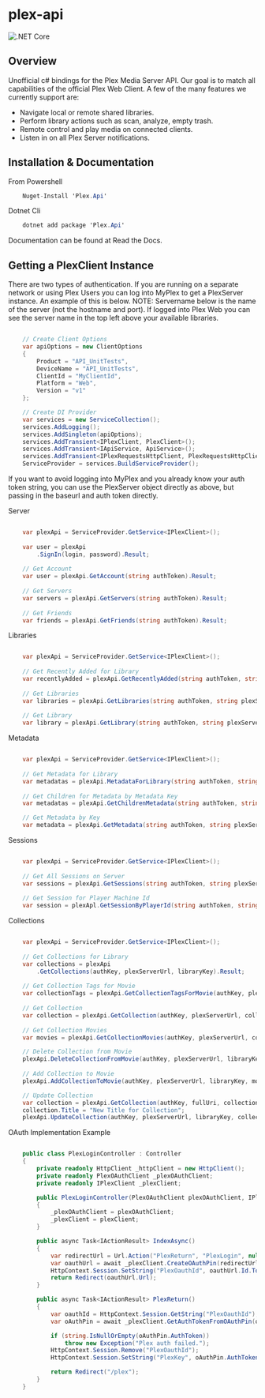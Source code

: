 plex-api
==============

![.NET Core](https://github.com/jensenkd/plex-api/workflows/.NET%20Core/badge.svg)

Overview
--------
Unofficial c# bindings for the Plex Media Server API. Our goal is to match all capabilities of the official
Plex Web Client. A few of the many features we currently support are:

* Navigate local or remote shared libraries.
* Perform library actions such as scan, analyze, empty trash.
* Remote control and play media on connected clients.
* Listen in on all Plex Server notifications.


Installation & Documentation
----------------------------

From Powershell
```c#
    Nuget-Install 'Plex.Api'
```

Dotnet Cli
```c#
    dotnet add package 'Plex.Api'
```

Documentation can be found at Read the Docs.

<coming soon>

Getting a PlexClient Instance
-----------------------------

There are two types of authentication. If you are running on a separate network
or using Plex Users you can log into MyPlex to get a PlexServer instance. An
example of this is below. NOTE: Servername below is the name of the server (not
the hostname and port).  If logged into Plex Web you can see the server name in
the top left above your available libraries.

```c#

    // Create Client Options
    var apiOptions = new ClientOptions
    {
        Product = "API_UnitTests",
        DeviceName = "API_UnitTests",
        ClientId = "MyClientId",
        Platform = "Web",
        Version = "v1"
    };

    // Create DI Provider
    var services = new ServiceCollection();
    services.AddLogging();
    services.AddSingleton(apiOptions);
    services.AddTransient<IPlexClient, PlexClient>();
    services.AddTransient<IApiService, ApiService>();
    services.AddTransient<IPlexRequestsHttpClient, PlexRequestsHttpClient>();
    ServiceProvider = services.BuildServiceProvider();
```    

If you want to avoid logging into MyPlex and you already know your auth token
string, you can use the PlexServer object directly as above, but passing in
the baseurl and auth token directly.

Server

```c#

    var plexApi = ServiceProvider.GetService<IPlexClient>();
    
    var user = plexApi
        .SignIn(login, password).Result;
        
    // Get Account
    var user = plexApi.GetAccount(string authToken).Result;
          
    // Get Servers
    var servers = plexApi.GetServers(string authToken).Result;
    
    // Get Friends
    var friends = plexApi.GetFriends(string authToken).Result;
```

Libraries

```c#

    var plexApi = ServiceProvider.GetService<IPlexClient>();
    
    // Get Recently Added for Library
    var recentlyAdded = plexApi.GetRecentlyAdded(string authToken, string plexServerHost, string libraryKey).Result;
    
    // Get Libraries
    var libraries = plexApi.GetLibraries(string authToken, string plexServerHost).Result;
    
    // Get Library
    var library = plexApi.GetLibrary(string authToken, string plexServerHost, string libraryKey).Result;

```

Metadata

```c#

    var plexApi = ServiceProvider.GetService<IPlexClient>();
         
    // Get Metadata for Library
    var metadatas = plexApi.MetadataForLibrary(string authToken, string plexServerHost, string libraryKey).Result;
  
    // Get Children for Metadata by Metadata Key
    var metadatas = plexApi.GetChildrenMetadata(string authToken, string plexServerHost, int metadataKey).Result;

    // Get Metadata by Key
    var metadata = plexApi.GetMetadata(string authToken, string plexServerHost, int metadataKey).Result;    
```

Sessions

```c#

    var plexApi = ServiceProvider.GetService<IPlexClient>();
    
    // Get All Sessions on Server
    var sessions = plexApi.GetSessions(string authToken, string plexServerHost).Result;
    
    // Get Session for Player Machine Id
    var session = plexApl.GetSessionByPlayerId(string authToken, string plexServerHost, string playerKey).Result;
```


Collections

```c#

    var plexApi = ServiceProvider.GetService<IPlexClient>();
    
    // Get Collections for Library
    var collections = plexApi
        .GetCollections(authKey, plexServerUrl, libraryKey).Result;
        
    // Get Collection Tags for Movie
    var collectionTags = plexApi.GetCollectionTagsForMovie(authKey, plexServerUrl, movieKey).Result;
        
    // Get Collection
    var collection = plexApi.GetCollection(authKey, plexServerUrl, collectionKey).Result;    
    
    // Get Collection Movies
    var movies = plexApi.GetCollectionMovies(authKey, plexServerUrl, collectionKey).Result;

    // Delete Collection from Movie
    plexApi.DeleteCollectionFromMovie(authKey, plexServerUrl, libraryKey, movieKey, collectionName);
    
    // Add Collection to Movie
    plexApi.AddCollectionToMovie(authKey, plexServerUrl, libraryKey, movieKey, collectionName);

    // Update Collection
    var collection = plexApi.GetCollection(authKey, fullUri, collectionRatingKey).Result;
    collection.Title = "New Title for Collection";
    plexApi.UpdateCollection(authKey, plexServerUrl, libraryKey, collection);

```

OAuth Implementation Example

```c#

    public class PlexLoginController : Controller
    {
        private readonly HttpClient _httpClient = new HttpClient();
        private readonly PlexOAuthClient _plexOAuthClient;
        private readonly IPlexClient _plexClient;

        public PlexLoginController(PlexOAuthClient plexOAuthClient, IPlexClient plexClient)
        {
            _plexOAuthClient = plexOAuthClient;
            _plexClient = plexClient;
        }

        public async Task<IActionResult> IndexAsync()
        {
            var redirectUrl = Url.Action("PlexReturn", "PlexLogin", null, Request.Scheme);
            var oauthUrl = await _plexClient.CreateOAuthPin(redirectUrl);
            HttpContext.Session.SetString("PlexOauthId", oauthUrl.Id.ToString());
            return Redirect(oauthUrl.Url);
        }

        public async Task<IActionResult> PlexReturn()
        {
            var oauthId = HttpContext.Session.GetString("PlexOauthId");
            var oAuthPin = await _plexClient.GetAuthTokenFromOAuthPin(oauthId);

            if (string.IsNullOrEmpty(oAuthPin.AuthToken))
                throw new Exception("Plex auth failed.");
            HttpContext.Session.Remove("PlexOauthId");
            HttpContext.Session.SetString("PlexKey", oAuthPin.AuthToken);

            return Redirect("/plex");
        }
    }
```
